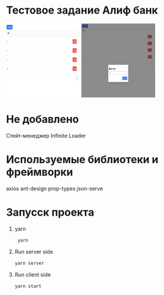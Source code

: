 # Тестовое задание Алиф банк

<img src="./preview/main.png"  width="200" height="200">
<img src="./preview/btn.png" width='200' height='200'>


# Не добавлено
Стейт-менеджер
Infinite Loader

# Используемые библиотеки и фреймворки

axios
ant-design
prop-types
json-serve

# Запусск проекта


1. yarn
   ```sh
    yarn
   ```
2. Run server side
   ```sh
   yarn server
   ```
3. Run client side
   ```sh
   yarn start
   ```
